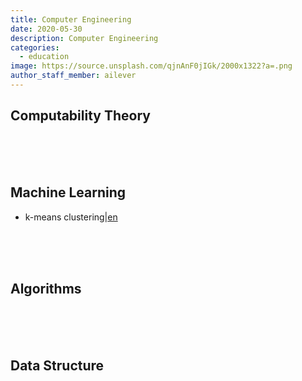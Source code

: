 ```yaml
---
title: Computer Engineering
date: 2020-05-30
description: Computer Engineering
categories:
  - education
image: https://source.unsplash.com/qjnAnF0jIGk/2000x1322?a=.png
author_staff_member: ailever
---
```


## Computability Theory

<br><br><br>
## Machine Learning
- k-means clustering|[en](https://ailever.github.io/education/2020/05/30/ML-kmeans/)

<br><br><br>
## Algorithms

<br><br><br>
## Data Structure


